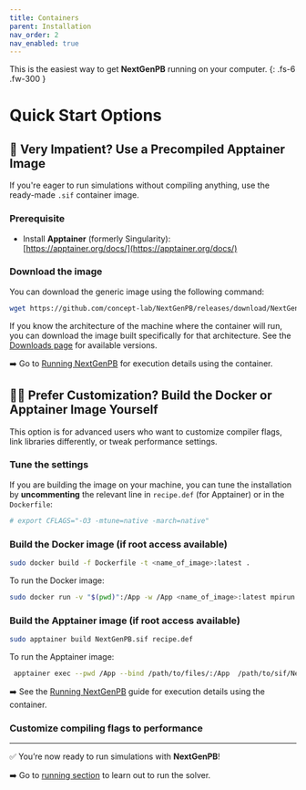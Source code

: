 ```yaml
---
title: Containers
parent: Installation
nav_order: 2
nav_enabled: true
---
```


This is the easiest way to get **NextGenPB** running on your computer.
{: .fs-6 .fw-300 }


# Quick Start Options

##  🏃 Very Impatient? Use a Precompiled Apptainer Image

If you're eager to run simulations without compiling anything, use the ready-made `.sif` container image.

### Prerequisite

- Install **Apptainer** (formerly Singularity):  
  [https://apptainer.org/docs/](https://apptainer.org/docs/)


### Download the image

You can download the generic image using the following command:

```bash
wget https://github.com/concept-lab/NextGenPB/releases/download/NextGenPB_v1.0.0/NextGenPB.sif
```

If you know the architecture of the machine where the container will run, you can download the image built specifically for that architecture.
See the [Downloads page](https://github.com/concept-lab/NextGenPB/releases/tag/NextGenPB_v1.0.0) for available versions.


➡️ Go to [Running NextGenPB](docs/guide/run/container) for execution details using the container.


## 🚶‍♂️ Prefer Customization? Build the Docker or Apptainer Image Yourself

This option is for advanced users who want to customize compiler flags, link libraries differently, or tweak performance settings.

### Tune the settings

If you are building the image on your machine, you can tune the installation by **uncommenting** the relevant line in `recipe.def` (for Apptainer) or in the `Dockerfile`:

```ini
# export CFLAGS="-O3 -mtune=native -march=native"
```

### Build the Docker image (if root access available)

```bash
sudo docker build -f Dockerfile -t <name_of_image>:latest .
```
To run the Docker image:

```bash
sudo docker run -v "$(pwd)":/App -w /App <name_of_image>:latest mpirun -np <number_of_processors> ngpb --prmfile options.prm
```

### Build the Apptainer image (if root access available)

```bash
sudo apptainer build NextGenPB.sif recipe.def
```
To run the Apptainer image:

```bash
 apptainer exec --pwd /App --bind /path/to/files/:/App  /path/to/sif/NextGenPB.sif mpirun -np <number_of_processors> ngpb --prmfile options.prm
```

➡️ See the [Running NextGenPB](/nextgenpb_tutorial/docs/guide/run/container) guide for execution details using the container.


### Customize compiling flags to performance

---

✅ You’re now ready to run simulations with **NextGenPB**!

➡️ Go to [running section](/nextgenpb_tutorial/docs/guide/run/) to learn out to run the solver.
